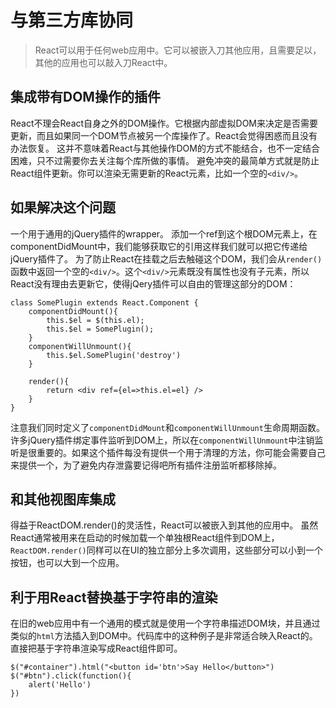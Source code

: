 # 与第三方库协同
> React可以用于任何web应用中。它可以被嵌入刀其他应用，且需要足以，其他的应用也可以敲入刀React中。

## 集成带有DOM操作的插件
React不理会React自身之外的DOM操作。它根据内部虚拟DOM来决定是否需要更新，而且如果同一个DOM节点被另一个库操作了。React会觉得困惑而且没有办法恢复。
这并不意味着React与其他操作DOM的方式不能结合，也不一定结合困难，只不过需要你去关注每个库所做的事情。
避免冲突的最简单方式就是防止React组件更新。你可以渲染无需更新的React元素，比如一个空的`<div/>`。

## 如果解决这个问题
一个用于通用的jQuery插件的wrapper。
添加一个ref到这个根DOM元素上，在componentDidMount中，我们能够获取它的引用这样我们就可以把它传递给jQuery插件了。
为了防止React在挂载之后去触碰这个DOM，我们会从`render()`函数中返回一个空的`<div/>`。这个`<div/>`元素既没有属性也没有子元素，所以React没有理由去更新它，使得jQery插件可以自由的管理这部分的DOM：
```
class SomePlugin extends React.Component {
    componentDidMount(){
        this.$el = $(this.el);
        this.$el = SomePlugin();
    }
    componentWillUnmount(){
        this.$el.SomePlugin('destroy')
    }

    render(){
        return <div ref={el=>this.el=el} />
    }
}

```
注意我们同时定义了`componentDidMount`和`componentWillUnmount`生命周期函数。许多jQuery插件绑定事件监听到DOM上，所以在`componentWillUnmount`中注销监听是很重要的。如果这个插件每没有提供一个用于清理的方法，你可能会需要自己来提供一个，为了避免内存泄露要记得吧所有插件注册监听都移除掉。

## 和其他视图库集成
得益于ReactDOM.render()的灵活性，React可以被嵌入到其他的应用中。
虽然React通常被用来在启动的时候加载一个单独根React组件到DOM上，`ReactDOM.render()`同样可以在UI的独立部分上多次调用，这些部分可以小到一个按钮，也可以大到一个应用。

## 利于用React替换基于字符串的渲染
在旧的web应用中有一个通用的模式就是使用一个字符串描述DOM块，并且通过类似的`html`方法插入到DOM中。代码库中的这种例子是非常适合映入React的。直接把基于字符串渲染写成React组件即可。
```
$("#container").html("<button id='btn'>Say Hello</button>")
$("#btn").click(function(){
    alert('Hello')
})
```